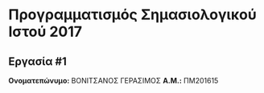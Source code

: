 # Προγραμματισμός Σημασιολογικού Ιστού 2017
## Εργασία #1

**Ονοματεπώνυμο:** ΒΟΝΙΤΣΑΝΟΣ ΓΕΡΑΣΙΜΟΣ
**Α.Μ.:** ΠΜ201615


